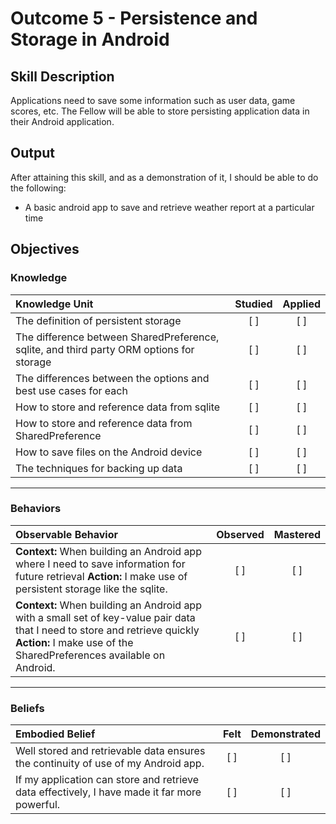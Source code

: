 # Outcome 5 - Persistence and Storage in Android

## Skill Description
Applications need to save some information such as user data, game scores, etc. The Fellow will be able to store persisting application data in their Android application.

## Output
After attaining this skill, and as a demonstration of it, I should be able to do the following:
- A basic android app to save and retrieve weather report at a particular time

## Objectives

### Knowledge

| Knowledge Unit   |      Studied      | Applied |
|:-------------|:------------------:|:--------:|
| The definition of persistent storage| [ ] | [ ] |
| The difference between SharedPreference, sqlite, and third party ORM options for storage| [ ] | [ ] |
| The differences between the options and best use cases for each| [ ] | [ ] |
| How to store and reference data from sqlite | [ ] | [ ] |
| How to store and reference data from SharedPreference | [ ] | [ ] |
| How to save files on the Android device | [ ] | [ ] |
| The techniques for backing up data | [ ] | [ ] |

----------

### Behaviors

| Observable Behavior   |      Observed      | Mastered |
|:-------------|:------------------:|:--------:|
| **Context:** When building an Android app where I need to save information for future retrieval **Action:** I make use of persistent storage like the sqlite. | [ ] | [ ]  |
| **Context:**  When building an Android app with a small set of key-value pair data that I need to store and retrieve quickly **Action:** I make use of the SharedPreferences available on Android. |   [ ]   |   [ ] |

----------

### Beliefs

| Embodied Belief   |      Felt      | Demonstrated |
|:-------------|:------------------:|:--------:|
| Well stored and retrievable data ensures the continuity of use of my Android app.| [ ] | [ ]  |
| If my application can store and retrieve data effectively, I have made it far more powerful.| [ ] | [ ]  |
